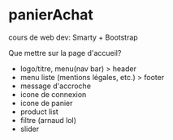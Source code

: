 # panierAchat
cours de web dev: Smarty + Bootstrap 

Que mettre sur la page d'accueil?
- logo/titre, menu(nav bar) > header
- menu liste (mentions légales, etc.) > footer
- message d'accroche
- icone de connexion
- icone de panier
- product list
- filtre (arnaud lol)
- slider

